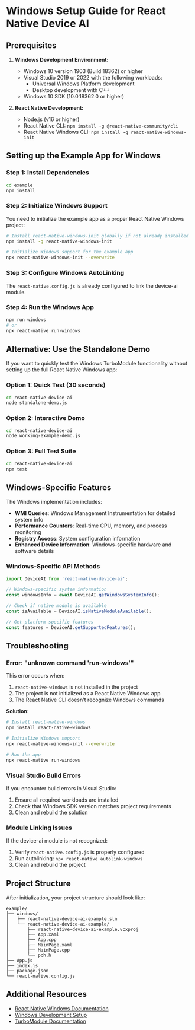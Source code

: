# Windows Setup Guide for React Native Device AI

## Prerequisites

1. **Windows Development Environment:**
   - Windows 10 version 1903 (Build 18362) or higher
   - Visual Studio 2019 or 2022 with the following workloads:
     - Universal Windows Platform development
     - Desktop development with C++
   - Windows 10 SDK (10.0.18362.0 or higher)

2. **React Native Development:**
   - Node.js (v16 or higher)
   - React Native CLI: `npm install -g @react-native-community/cli`
   - React Native Windows CLI: `npm install -g react-native-windows-init`

## Setting up the Example App for Windows

### Step 1: Install Dependencies
```bash
cd example
npm install
```

### Step 2: Initialize Windows Support
You need to initialize the example app as a proper React Native Windows project:

```bash
# Install react-native-windows-init globally if not already installed
npm install -g react-native-windows-init

# Initialize Windows support for the example app
npx react-native-windows-init --overwrite
```

### Step 3: Configure Windows AutoLinking
The `react-native.config.js` is already configured to link the device-ai module.

### Step 4: Run the Windows App
```bash
npm run windows
# or
npx react-native run-windows
```

## Alternative: Use the Standalone Demo

If you want to quickly test the Windows TurboModule functionality without setting up the full React Native Windows app:

### Option 1: Quick Test (30 seconds)
```bash
cd react-native-device-ai
node standalone-demo.js
```

### Option 2: Interactive Demo
```bash
cd react-native-device-ai
node working-example-demo.js
```

### Option 3: Full Test Suite
```bash
cd react-native-device-ai
npm test
```

## Windows-Specific Features

The Windows implementation includes:
- **WMI Queries**: Windows Management Instrumentation for detailed system info
- **Performance Counters**: Real-time CPU, memory, and process monitoring
- **Registry Access**: System configuration information
- **Enhanced Device Information**: Windows-specific hardware and software details

### Windows-Specific API Methods
```javascript
import DeviceAI from 'react-native-device-ai';

// Windows-specific system information
const windowsInfo = await DeviceAI.getWindowsSystemInfo();

// Check if native module is available
const isAvailable = DeviceAI.isNativeModuleAvailable();

// Get platform-specific features
const features = DeviceAI.getSupportedFeatures();
```

## Troubleshooting

### Error: "unknown command 'run-windows'"

This error occurs when:
1. `react-native-windows` is not installed in the project
2. The project is not initialized as a React Native Windows app
3. The React Native CLI doesn't recognize Windows commands

**Solution:**
```bash
# Install react-native-windows
npm install react-native-windows

# Initialize Windows support
npx react-native-windows-init --overwrite

# Run the app
npx react-native run-windows
```

### Visual Studio Build Errors

If you encounter build errors in Visual Studio:
1. Ensure all required workloads are installed
2. Check that Windows SDK version matches project requirements
3. Clean and rebuild the solution

### Module Linking Issues

If the device-ai module is not recognized:
1. Verify `react-native.config.js` is properly configured
2. Run autolinking: `npx react-native autolink-windows`
3. Clean and rebuild the project

## Project Structure

After initialization, your project structure should look like:
```
example/
├── windows/
│   ├── react-native-device-ai-example.sln
│   └── react-native-device-ai-example/
│       ├── react-native-device-ai-example.vcxproj
│       ├── App.xaml
│       ├── App.cpp
│       ├── MainPage.xaml
│       ├── MainPage.cpp
│       └── pch.h
├── App.js
├── index.js
├── package.json
└── react-native.config.js
```

## Additional Resources

- [React Native Windows Documentation](https://microsoft.github.io/react-native-windows/)
- [Windows Development Setup](https://microsoft.github.io/react-native-windows/docs/rnw-dependencies)
- [TurboModule Documentation](https://reactnative.dev/docs/the-new-architecture/pillars-turbomodules)